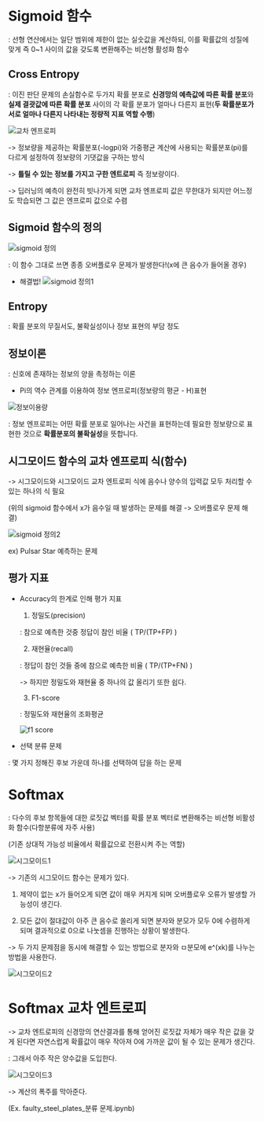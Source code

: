 # Sigmoid 함수

 : 선형 연산에서는 일단 범위에 제한이 없는 실숫값을 계산하되, 이를 확률값의 성질에 맞게 즉 0~1 사이의 값을 갖도록 변환해주는 비선형 활성화 함수
 
## Cross Entropy
  
 : 이진 판단 문제의 손실함수로 두가지 확률 분포로 **신경망의 예측값에 따른 확률 분포**와 **실제 결괏값에 따른 확률 분포** 사이의 각 확률 분포가 얼마나 다른지 표현(**두 확률분포가 서로 얼마나 다른지 나타내는 정량적 지표 역할 수행**)
 
 ![교차 엔프로피](https://user-images.githubusercontent.com/59636424/112999658-1a800f00-91aa-11eb-9d49-4217edef4683.png)
 
 -> 정보량을 제공하는 확률분포(-logpi)와 가중평균 계산에 사용되는 확률분포(pi)를 다르게 설정하여 정보량의 기댓값을 구하는 방식

 -> **틀릴 수 있는 정보를 가지고 구한 엔트로피** 즉 정보량이다.
 
 -> 딥러닝의 예측이 완전히 빗나가게 되면 교차 엔프로피 값은 무한대가 되지만 어느정도 학습되면 그 값은 엔프로피 값으로 수렴
 
## Sigmoid 함수의 정의

 ![sigmoid 정의](https://user-images.githubusercontent.com/59636424/112951458-56997c80-9176-11eb-9a81-554c3d0bf4e0.png)
 
 : 이 함수 그대로 쓰면 종종 오버플로우 문제가 발생한다!(x에 큰 음수가 들어올 경우)
 
 - 해결법!
 ![sigmoid 정의1](https://user-images.githubusercontent.com/59636424/112956322-4df77500-917b-11eb-81dc-04a9c00eafc1.png)
 
## Entropy

  : 확률 분포의 무질서도, 불확실성이나 정보 표현의 부담 정도
  
  ## 정보이론
  
   : 신호에 존재하는 정보의 양을 촉정하는 이론
    
   - Pi의 역수 관계를 이용하여 정보 엔프로피(정보량의 평균 - H)표현
    
   ![정보이용량](https://user-images.githubusercontent.com/59636424/112953370-65812e80-9178-11eb-8ff1-ee4d1bf3381f.png)
    
   : 정보 엔프로피는 어떤 확률 분포로 일어나는 사건을 표현하는데 필요한 정보량으로 표현한 것으로 **확률분포의 불확실성**을 뜻합니다.
  
  ## 시그모이드 함수의 교차 엔프로피 식(함수)
  
   -> 시그모이드와 시그모이드 교차 엔트로피 식에 음수나 양수의 입력값 모두 처리할 수 있는 하나의 식 필요
    
   (위의 sigmoid 함수에서 x가 음수일 때 발생하는 문제를 해결 -> 오버플로우 문제 해결)
    
   ![sigmoid 정의2](https://user-images.githubusercontent.com/59636424/112957324-497f8c00-917c-11eb-9c61-8e3587b225c5.png)
    
   ex) Pulsar Star 예측하는 문제
    
  ## 평가 지표
  
  - Accuracy의 한계로 인해 평가 지표
    
    1. 정밀도(precision)
    
      : 참으로 예측한 것중 정답이 참인 비율 ( TP/(TP+FP) )
    
    2. 재현율(recall)
    
      : 정답이 참인 것들 중에 참으로 예측한 비율 ( TP/(TP+FN) )
   
    -> 하지만 정밀도와 재현율 중 하나의 값 올리기 또한 쉽다.
    
    3. F1-score
      
      : 정밀도와 재현율의 조화평균
      
      ![f1 score](https://user-images.githubusercontent.com/59636424/112973306-2361e800-918c-11eb-8f01-7d17f2cbb266.png)
  
  - 선택 분류 문제
  
   : 몇 가지 정해진 후보 가운데 하나를 선택하여 답을 하는 문제
  
# Softmax

 : 다수의 후보 항목들에 대한 로짓값 벡터를 확률 분포 벡터로 변환해주는 비선형 비활성화 함수(다항분류에 자주 사용)
 
 (기존 상대적 가능성 비율에서 확률값으로 전환시켜 주는 역할)
 
 ![시그모이드1](https://user-images.githubusercontent.com/59636424/115416905-2142f480-a233-11eb-8321-d74c540f3867.png)
 
 -> 기존의 시그모이드 함수는 문제가 있다.
 
 1. 제약이 없는 x가 들어오게 되면 값이 매우 커지게 되며 오버플로우 오류가 발생할 가능성이 생긴다.
 
 2. 모든 값이 절대값이 아주 큰 음수로 쏠리게 되면 분자와 분모가 모두 0에 수렴하게 되며 결과적으로 0으로 나눗셈을 진행하는 상황이 발생한다.
 
 -> 두 가지 문제점을 동시에 해결할 수 있는 방법으로 분자와 ㅁ분모에 e^(xk)를 나누는 방법을 사용한다.
 
 ![시그모이드2](https://user-images.githubusercontent.com/59636424/115417617-b940de00-a233-11eb-9149-11e1279c11e9.png)
 
# Softmax 교차 엔트로피

 -> 교차 엔트로피의 신경망의 연산결과를 통해 얻어진 로짓값 자체가 매우 작은 값을 갖게 된다면 자연스럽게 확률값이 매우 작아져 0에 가까운 값이 될 수 있는 문제가 생긴다.
 
 : 그래서 아주 작은 양수값을 도입한다.
 
 ![시그모이드3](https://user-images.githubusercontent.com/59636424/115419154-10937e00-a235-11eb-8d69-4ba8cc2adebe.png)
 
 -> 계산의 폭주를 막아준다.
 
 (Ex. faulty_steel_plates_분류 문제.ipynb)
 
 
